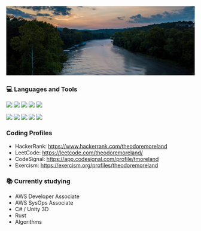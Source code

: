 <img src="images/missouri-river.jpg" width="900">

### 💻 Languages and Tools
![](https://img.shields.io/badge/Language-TypeScript-informational?style=flat&logo=typescript&logoColor=white&color=2bbc8a)
![](https://img.shields.io/badge/Language-JavaScript-informational?style=flat&logo=javascript&logoColor=white&color=2bbc8a)
![](https://img.shields.io/badge/Language-PostgreSQL-informational?style=flat&logo=postgresql&logoColor=white&color=2bbc8a)
![](https://img.shields.io/badge/Langauge-Python-informational?style=flat&logo=python&logoColor=white&color=2bbc8a)
![](https://img.shields.io/badge/Langauge-Java-informational?style=flat&logo=java&logoColor=white&color=2bbc8a)

![](https://img.shields.io/badge/Tool-AWS-informational?style=flat&logo=amazonaws&logoColor=white&color=2bbc8a)
![](https://img.shields.io/badge/Tool-React-informational?style=flat&logo=react&logoColor=white&color=2bbc8a)
![](https://img.shields.io/badge/Tool-Pandas-informational?style=flat&logo=pandas&logoColor=white&color=2bbc8a)
![](https://img.shields.io/badge/Tool-git-informational?style=flat&logo=git&logoColor=white&color=2bbc8a)
![](https://img.shields.io/badge/Tool-Jupyter-informational?style=flat&logo=jupyter&logoColor=white&color=2bbc8a)

### Coding Profiles
- HackerRank: https://www.hackerrank.com/theodoremoreland
- LeetCode: https://leetcode.com/theodoremoreland/
- CodeSignal: https://app.codesignal.com/profile/tmoreland
- Exercism: https://exercism.org/profiles/theodoremoreland

### 📚 Currently studying
- AWS Developer Associate
- AWS SysOps Associate
- C# / Unity 3D
- Rust
- Algorithms
